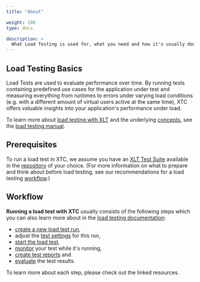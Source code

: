 ```yaml
---
title: "About"

weight: 100
type: docs

description: >
  What Load Testing is used for, what you need and how it's usually done.
---
```


## Load Testing Basics

Load Tests are used to evaluate performance over time. By running tests containing predefined use cases for the application under test and measuring everything from runtimes to errors under varying load conditions (e.g. with a different amount of virtual users active at the same time), XTC offers valuable insights into your application's performance under load. 

To learn more about [load testing with XLT](../../../load-testing/manual/010-basics/) and the underlying [concepts](../../../load-testing/manual/030-concepts/), see the [load testing manual](../../../load-testing/manual/).

## Prerequisites

To run a load test in XTC, we assume you have an [XLT Test Suite](../../../load-testing/manual/060-test-development/) available in the [repository](../../060-project-configuration/#repository) of your choice. (For more information on what to prepare and think about before load testing, see our recommendations for a load testing [workflow](../../../load-testing/manual/050-workflow/).)

## Workflow

**Running a load test with XTC** usually consists of the following steps which you can also learn more about in the [load testing documentation](../../../load-testing):

* [create a new load test run](../150-create-lt),
* adjust the [test settings](../155-lt-settings) for this run, 
* [start the load test](../160-start-lt),
* [monitor](../170-monitor-lt) your test while it's running,
* [create test reports](../180-reports) and
* [evaluate](../190-evaluation) the test results.

To learn more about each step, please check out the linked resources.